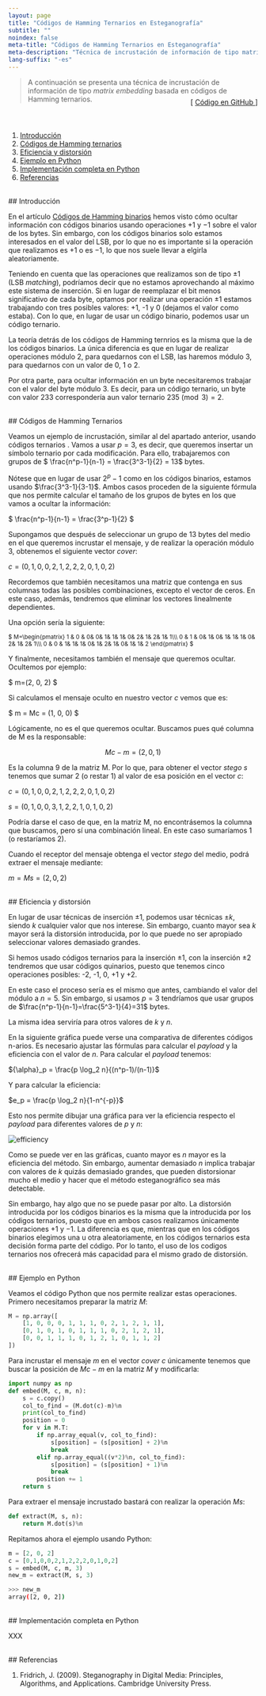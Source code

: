 ```yaml
---
layout: page
title: "Códigos de Hamming Ternarios en Esteganografía"
subtitle: "" 
noindex: false
meta-title: "Códigos de Hamming Ternarios en Esteganografía"
meta-description: "Técnica de incrustación de información de tipo matrix embedding basada en códigos de Hamming ternarios."
lang-suffix: "-es"
---
```



> A continuación se presenta una técnica de incrustación de información de 
> tipo *matrix embedding* basada en códigos de Hamming ternarios.
<div style='text-align:right;margin-top:-25px'> 
    [ <a href='https://github.com/daniellerch/stegolab/tree/master/codes/TernaryHammingCodes.py'>
        Código en GitHub
      </a> ]
</div>



<style>
    [id]::before {
        content: '';
        display: block;
        height:      70px;
        margin-top: -70px;
        visibility: hidden;
    }
</style>

<div class='menu' style='margin-top:50px'></div>



1. [Introducción](#introducción)
2. [Códigos de Hamming ternarios](#códigos-de-hamming-ternarios)
3. [Eficiencia y distorsión](#eficiencia-y-distorsión)
4. [Ejemplo en Python](#ejemplo-en-python)
5. [Implementación completa en Python](#implementación-completa-en-python)
6. [Referencias](#referencias)


<br>
## Introducción

En el artículo [Códigos de Hamming binarios](/stego/lab/codes/binary-hamming-es)
hemos visto cómo ocultar información con códigos binarios usando operaciones
$+1$ y $-1$ sobre el valor de los bytes. Sin embargo, con los códigos binarios
solo estamos interesados en el valor del LSB, por lo que no es importante si
la operación que realizamos es $+1$ o es $-1$, lo que nos suele llevar a elgirla
aleatoriamente.


Teniendo en cuenta que las operaciones que realizamos son de tipo $\pm 1$
(LSB *matching*), podríamos decir que no estamos aprovechando al máximo este 
sistema de inserción. 
Si en lugar de reemplazar el bit menos significativo de cada byte, optamos por 
realizar una operación $\pm 1$ estamos trabajando con tres posibles valores: 
+1, -1 y 0 (dejamos el valor como estaba). Con lo que, en lugar de usar un 
código binario, podemos usar un código ternario.

La teoría detrás de los códigos de Hamming ternrios es la misma que la de los 
códigos binarios. La única diferencia es que en lugar de realizar operaciones 
módulo $2$, para quedarnos con el LSB, las haremos módulo 3, para quedarnos
con un valor de $0$, $1$ o $2$.

Por otra parte, para ocultar información en un byte necesitaremos trabajar con 
el valor del byte módulo $3$. Es decir, para un código ternario, un 
byte con valor 233 correspondería aun valor ternario $235\pmod 3 = 2$. 




<br>
## Códigos de Hamming Ternarios


Veamos un ejemplo de incrustación, similar al del apartado anterior, usando
códigos ternarios . Vamos a usar $p=3$, es decir, que queremos insertar 
un símbolo ternario por cada modificación. Para ello, trabajaremos con  
grupos de $ \frac{n^p-1}{n-1} = \frac{3^3-1}{2} = 13$ bytes.

Nótese que en lugar de usar $2^p-1$ como en los códigos binarios, estamos 
usando $\frac{3^3-1}{3-1}$. Ambos casos proceden de la siguiente fórmula
que nos permite calcular el tamaño de los grupos de bytes en los que vamos
a ocultar la información:

$ \frac{n^p-1}{n-1} = \frac{3^p-1}{2} $


Supongamos que después de seleccionar un grupo de 13 bytes del medio en el
que queremos incrustar el mensaje, y de realizar la operación módulo 3,
obtenemos el siguiente vector *cover*:

$c=(0,1,0,0,2,1,2,2,2,0,1,0,2)$

Recordemos que también necesitamos una matriz que contenga en sus columnas 
todas las posibles combinaciones, excepto el vector de ceros. En este caso,
además, tendremos que eliminar los vectores linealmente dependientes.

Una opción sería la siguiente:

<small>
$ M=\begin{pmatrix} 
1 & 0 & 0& 0& 1& 1& 1& 0& 2& 1& 2& 1& 1\\\
0 & 1 & 0& 1& 0& 1& 1& 1& 0& 2& 1& 2& 1\\\
0 & 0 & 1& 1& 1& 0& 1& 2& 1& 0& 1& 1& 2
\end{pmatrix} $
</small>



Y finalmente, necesitamos también el mensaje que queremos ocultar. 
Ocultemos por ejemplo:

$ m=(2, 0, 2) $

Si calculamos el mensaje oculto en nuestro vector $c$ vemos que es:

$ m = Mc = (1, 0, 0) $

Lógicamente, no es el que queremos ocultar. Buscamos pues qué
columna de M es la responsable:

$$ Mc-m = (2, 0, 1) $$

Es la columna 9 de la matriz M. Por lo que, para obtener el vector *stego*
$s$ tenemos que sumar 2 (o restar 1) al valor de esa posición en el vector $c$:

$c=(0,1,0,0,2,1,2,2,2,0,1,0,2)$

$s=(0,1,0,0,3,1,2,2,1,0,1,0,2)$


Podría darse el caso de que, en la matriz M, no encontrásemos la columna
que buscamos, pero sí una combinación lineal. En este caso sumaríamos
1 (o restaríamos 2).


Cuando el receptor del mensaje obtenga el vector *stego* del medio, 
podrá extraer el mensaje mediante:

$m=Ms=(2,0,2)$



<br>
## Eficiencia y distorsión

En lugar de usar técnicas de inserción $\pm 1$, podemos usar técnicas 
$\pm k$, siendo $k$ cualquier valor que nos interese. Sin embargo, 
cuanto mayor sea $k$ mayor será la distorsión introducida, por lo que 
puede no ser apropiado seleccionar valores demasiado grandes. 

Si hemos usado códigos ternarios para la inserción $\pm 1$, con la 
inserción $\pm 2$ tendremos que usar códigos quinarios, puesto que 
tenemos cinco operaciones posibles: -2, -1, 0, +1 y +2. 



En este caso el proceso sería es el mismo que antes, cambiando el valor del 
módulo a $n=5$. Sin embargo, si usamos $p=3$ tendríamos que usar grupos de 
$\frac{n^p-1}{n-1}=\frac{5^3-1}{4}=31$ bytes. 

La misma idea serviría para otros valores de $k$ y $n$.


En la siguiente gráfica puede verse una comparativa de diferentes códigos 
n-arios. Es necesario ajustar las fórmulas para calcular el *payload* y 
la eficiencia con el valor de $n$. Para calcular el *payload* tenemos:

${\alpha}_p = \frac{p \log_2 n}{(n^p-1)/(n-1)}$

Y para calcular la eficiencia:

$e_p = \frac{p \log_2 n}{1-n^{-p}}$

Esto nos permite dibujar una gráfica para ver la eficiencia respecto el
*payload* para diferentes valores de $p$ y $n$:

![efficiency](/stego/blog/resources/n-ary-codes.png?style=centerme)


Como se puede ver en las gráficas, cuanto mayor es $n$ mayor es la eficiencia 
del método. Sin embargo, aumentar demasiado $n$ implica trabajar con valores
de $k$ quizás demasiado grandes, que  pueden distorsionar mucho el medio y 
hacer que el método esteganográfico sea más detectable.

Sin embargo, hay algo que no se puede pasar por alto. La distorsión introducida
por los códigos binarios es la misma que la introducida por los códigos 
ternarios, puesto que en ambos casos realizamos únicamente operaciones $+1$ y
$-1$. La diferencia es que, mientras que en los códigos binarios elegimos una
u otra aleatoriamente, en los códigos ternarios esta decisión forma parte del 
código. Por lo tanto, el uso de los codigos ternarios nos ofrecerá más 
capacidad para el mismo grado de distorsión.


<br>
## Ejemplo en Python


Veamos el código Python que nos permite realizar estas operaciones. Primero
necesitamos preparar la matriz $M$:


```python
M = np.array([
    [1, 0, 0, 0, 1, 1, 1, 0, 2, 1, 2, 1, 1],
    [0, 1, 0, 1, 0, 1, 1, 1, 0, 2, 1, 2, 1],
    [0, 0, 1, 1, 1, 0, 1, 2, 1, 0, 1, 1, 2]
])
```

Para incrustar el mensaje $m$ en el vector *cover* $c$ únicamente tenemos
que buscar la posición de $Mc-m$ en la matriz $M$ y modificarla:

```python
import numpy as np
def embed(M, c, m, n):
    s = c.copy()
    col_to_find = (M.dot(c)-m)%n
    print(col_to_find)
    position = 0
    for v in M.T:
        if np.array_equal(v, col_to_find):
            s[position] = (s[position] + 2)%n
            break
        elif np.array_equal((v*2)%n, col_to_find):
            s[position] = (s[position] + 1)%n
            break
        position += 1
    return s

```

Para extraer el mensaje incrustado bastará con realizar la operación $Ms$:

```python
def extract(M, s, n):
    return M.dot(s)%n
```

Repitamos ahora el ejemplo usando Python:

```python
m = [2, 0, 2]
c = [0,1,0,0,2,1,2,2,2,0,1,0,2]
s = embed(M, c, m, 3)
new_m = extract(M, s, 3)
```

```bash
>>> new_m
array([2, 0, 2])
```



<br>
## Implementación completa en Python

XXX



<br>
## Referencias

1. Fridrich, J. (2009). Steganography in Digital Media: Principles, Algorithms, 
   and Applications. Cambridge University Press.



